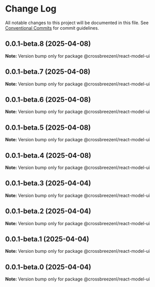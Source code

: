 # Change Log

All notable changes to this project will be documented in this file.
See [Conventional Commits](https://conventionalcommits.org) for commit guidelines.

## 0.0.1-beta.8 (2025-04-08)

**Note:** Version bump only for package @crossbreezenl/react-model-ui

## 0.0.1-beta.7 (2025-04-08)

**Note:** Version bump only for package @crossbreezenl/react-model-ui

## 0.0.1-beta.6 (2025-04-08)

**Note:** Version bump only for package @crossbreezenl/react-model-ui

## 0.0.1-beta.5 (2025-04-08)

**Note:** Version bump only for package @crossbreezenl/react-model-ui

## 0.0.1-beta.4 (2025-04-08)

**Note:** Version bump only for package @crossbreezenl/react-model-ui

## 0.0.1-beta.3 (2025-04-04)

**Note:** Version bump only for package @crossbreezenl/react-model-ui

## 0.0.1-beta.2 (2025-04-04)

**Note:** Version bump only for package @crossbreezenl/react-model-ui

## 0.0.1-beta.1 (2025-04-04)

**Note:** Version bump only for package @crossbreezenl/react-model-ui

## 0.0.1-beta.0 (2025-04-04)

**Note:** Version bump only for package @crossbreezenl/react-model-ui
